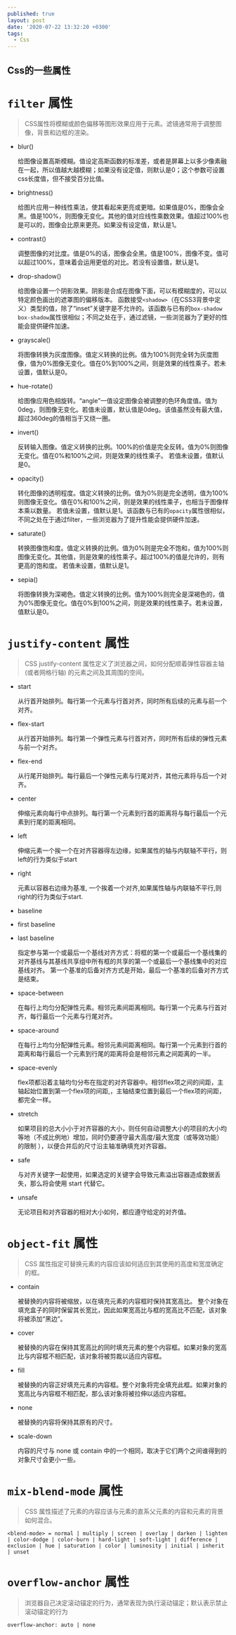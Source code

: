 ```yaml
---
published: true
layout: post
date: '2020-07-22 13:32:20 +0300'
tags:
  - Css
---
```

## Css的一些属性

# `filter` 属性

>CSS属性将模糊或颜色偏移等图形效果应用于元素。滤镜通常用于调整图像，背景和边框的渲染。

- blur()

	给图像设置高斯模糊。值设定高斯函数的标准差，或者是屏幕上以多少像素融在一起，所以值越大越模糊；如果没有设定值，则默认是0；这个参数可设置css长度值，但不接受百分比值。
    
- brightness()

	给图片应用一种线性乘法，使其看起来更亮或更暗。如果值是0%，图像会全黑。值是100%，则图像无变化。其他的值对应线性乘数效果。值超过100%也是可以的，图像会比原来更亮。如果没有设定值，默认是1。
    
- contrast()

	调整图像的对比度。值是0%的话，图像会全黑。值是100%，图像不变。值可以超过100%，意味着会运用更低的对比。若没有设置值，默认是1。

- drop-shadow()
	
	给图像设置一个阴影效果。阴影是合成在图像下面，可以有模糊度的，可以以特定颜色画出的遮罩图的偏移版本。 函数接受`<shadow>`（在CSS3背景中定义）类型的值，除了“inset”关键字是不允许的。该函数与已有的`box-shadow box-shadow`属性很相似；不同之处在于，通过滤镜，一些浏览器为了更好的性能会提供硬件加速。 
    
- grayscale()

	将图像转换为灰度图像。值定义转换的比例。值为100%则完全转为灰度图像，值为0%图像无变化。值在0%到100%之间，则是效果的线性乘子。若未设置，值默认是0。

- hue-rotate()
	
   给图像应用色相旋转。“angle”一值设定图像会被调整的色环角度值。值为0deg，则图像无变化。若值未设置，默认值是0deg。该值虽然没有最大值，超过360deg的值相当于又绕一圈。
   
- invert()

	反转输入图像。值定义转换的比例。100%的价值是完全反转。值为0%则图像无变化。值在0%和100%之间，则是效果的线性乘子。 若值未设置，值默认是0。
    
- opacity()

	转化图像的透明程度。值定义转换的比例。值为0%则是完全透明，值为100%则图像无变化。值在0%和100%之间，则是效果的线性乘子，也相当于图像样本乘以数量。 若值未设置，值默认是1。该函数与已有的`opacity`属性很相似，不同之处在于通过filter，一些浏览器为了提升性能会提供硬件加速。
    
- saturate()

	转换图像饱和度。值定义转换的比例。值为0%则是完全不饱和，值为100%则图像无变化。其他值，则是效果的线性乘子。超过100%的值是允许的，则有更高的饱和度。 若值未设置，值默认是1。
    
- sepia()

	将图像转换为深褐色。值定义转换的比例。值为100%则完全是深褐色的，值为0%图像无变化。值在0%到100%之间，则是效果的线性乘子。若未设置，值默认是0。
    
    


# `justify-content` 属性

>CSS justify-content 属性定义了浏览器之间，如何分配顺着弹性容器主轴(或者网格行轴) 的元素之间及其周围的空间。

- start

	从行首开始排列。每行第一个元素与行首对齐，同时所有后续的元素与前一个对齐。
- flex-start

	从行首开始排列。每行第一个弹性元素与行首对齐，同时所有后续的弹性元素与前一个对齐。
- flex-end

	从行尾开始排列。每行最后一个弹性元素与行尾对齐，其他元素将与后一个对齐。
- center

	伸缩元素向每行中点排列。每行第一个元素到行首的距离将与每行最后一个元素到行尾的距离相同。
- left

	伸缩元素一个挨一个在对齐容器得左边缘，如果属性的轴与内联轴不平行，则left的行为类似于start
- right

	元素以容器右边缘为基准, 一个挨着一个对齐,如果属性轴与内联轴不平行,则right的行为类似于start.
- baseline
- first baseline
- last baseline

	指定参与第一个或最后一个基线对齐方式：将框的第一个或最后一个基线集的对齐基线与其基线共享组中所有框的共享的第一个或最后一个基线集中的对应基线对齐。
   第一个基准的后备对齐方式是开始，最后一个基准的后备对齐方式是结束。

- space-between

	在每行上均匀分配弹性元素。相邻元素间距离相同。每行第一个元素与行首对齐，每行最后一个元素与行尾对齐。
    
- space-around

	在每行上均匀分配弹性元素。相邻元素间距离相同。每行第一个元素到行首的距离和每行最后一个元素到行尾的距离将会是相邻元素之间距离的一半。
    
- space-evenly

	flex项都沿着主轴均匀分布在指定的对齐容器中。相邻flex项之间的间距，主轴起始位置到第一个flex项的间距,，主轴结束位置到最后一个flex项的间距，都完全一样。
    
- stretch

	如果项目的总大小小于对齐容器的大小，则任何自动调整大小的项目的大小均等地（不成比例地）增加，同时仍要遵守最大高度/最大宽度（或等效功能）的限制 ），以便合并后的尺寸沿主轴准确填充对齐容器。
    
- safe

	与对齐关键字一起使用，如果选定的关键字会导致元素溢出容器造成数据丢失，那么将会使用 start 代替它。
    
- unsafe

	无论项目和对齐容器的相对大小如何，都应遵守给定的对齐值。


# `object-fit` 属性

>CSS 属性指定可替换元素的内容应该如何适应到其使用的高度和宽度确定的框。

- contain

	被替换的内容将被缩放，以在填充元素的内容框时保持其宽高比。 整个对象在填充盒子的同时保留其长宽比，因此如果宽高比与框的宽高比不匹配，该对象将被添加“黑边”。
    
- cover

	被替换的内容在保持其宽高比的同时填充元素的整个内容框。如果对象的宽高比与内容框不相匹配，该对象将被剪裁以适应内容框。

- fill

	被替换的内容正好填充元素的内容框。整个对象将完全填充此框。如果对象的宽高比与内容框不相匹配，那么该对象将被拉伸以适应内容框。
    
- none

	被替换的内容将保持其原有的尺寸。
    
- scale-down

	内容的尺寸与 none 或 contain 中的一个相同，取决于它们两个之间谁得到的对象尺寸会更小一些。
    

 
# `mix-blend-mode` 属性

>CSS 属性描述了元素的内容应该与元素的直系父元素的内容和元素的背景如何混合。

`<blend-mode> = normal | multiply | screen | overlay | darken | lighten | color-dodge | color-burn | hard-light | soft-light | difference | exclusion | hue | saturation | color | luminosity | initial | inherit | unset`

# `overflow-anchor` 属性

>浏览器自己决定滚动锚定的行为，通常表现为执行滚动锚定；默认表示禁止滚动锚定的行为

`overflow-anchor: auto | none`